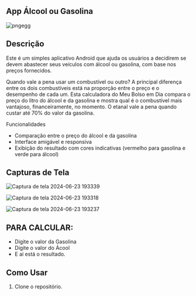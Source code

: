 ## App Álcool ou Gasolina

![pngegg](https://github.com/Cecilia-ma19/App-Alcool-Ou-Gasolina/assets/116919255/a172ec00-71a6-4d78-aa9b-caa7072bccea)

## Descrição
Este é um simples aplicativo Android que ajuda os usuários a decidirem se devem abastecer seus veículos com álcool ou gasolina, com base nos preços fornecidos.

Quando vale a pena usar um combustível ou outro?
A principal diferença entre os dois combustíveis está na proporção entre o preço e o desempenho de cada um. Esta calculadora do Meu Bolso em Dia compara o preço do litro do álcool e da gasolina e mostra qual é o combustível mais vantajoso, financeiramente, no momento.
O etanal vale a pena quando custar até 70% do valor da gasolina.

Funcionalidades
- Comparação entre o preço do álcool e da gasolina
- Interface amigável e responsiva
- Exibição do resultado com cores indicativas (vermelho para gasolina e verde para álcool)

## Capturas de Tela
![Captura de tela 2024-06-23 193339](https://github.com/Cecilia-ma19/App-Alcool-Ou-Gasolina/assets/116919255/ed4f81cb-cfa2-4c65-96a7-ae395ef77bb0)

![Captura de tela 2024-06-23 193318](https://github.com/Cecilia-ma19/App-Alcool-Ou-Gasolina/assets/116919255/74b9cf92-3df3-43e1-9152-233de003ca96)

![Captura de tela 2024-06-23 193237](https://github.com/Cecilia-ma19/App-Alcool-Ou-Gasolina/assets/116919255/7763a650-65a9-42d9-90d1-9427733d9ef5)


## PARA CALCULAR: 
- Digite o valor da Gasolina 
- Digite o valor do Ácool
- E aí está o resultado.


## Como Usar
1. Clone o repositório.
   
